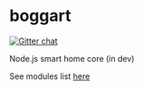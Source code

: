 boggart
=======
[![Gitter chat](https://badges.gitter.im/home-boggart.png)](https://gitter.im/home-boggart)


Node.js smart home core (in dev)

See modules list [here](https://github.com/home-boggart)

